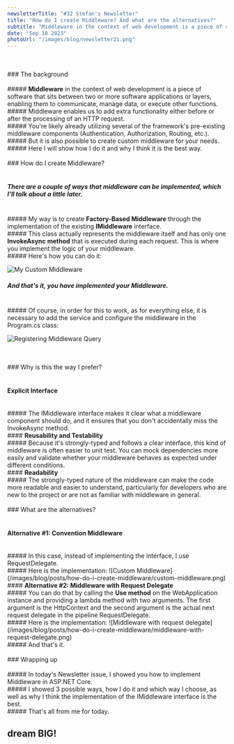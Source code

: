 ```yaml
---
newsletterTitle: "#32 Stefan's Newsletter"
title: "How do I create Middleware? And what are the alternatives?"
subtitle: "Middleware in the context of web development is a piece of software that sits between two or more software applications or layers..."
date: "Sep 18 2023"
photoUrl: "/images/blog/newsletter21.png"
---
```


<br>
<br>
### The background
<br>
<br>
##### <b>Middleware</b> in the context of web development is a piece of software that sits between two or more software applications or layers, enabling them to communicate, manage data, or execute other functions.

<br>
##### Middleware enables us to add extra functionality either before or after the processing of an HTTP request.
<br>
##### You're likely already utilizing several of the framework's pre-existing middleware components (Authentication, Authorization, Routing, etc.).
<br>
##### But it is also possible to create custom middleware for your needs.
<br>
##### Here I will show how I do it and why I think it is the best way.


<br>
<br>
### How do I create Middleware?
<br>
<br>

##### There are a couple of ways that middleware can be implemented, which I'll talk about a little later.
<br>
##### My way is to create <b>Factory-Based Middleware</b> through the implementation of the existing <b>IMiddleware</b> interface.
<br>
##### This class actually represents the middleware itself and has only one <b>InvokeAsync method</b> that is executed during each request. This is where you implement the logic of your middleware.
<br>
##### Here's how you can do it:

![My Custom Middleware](/images/blog/posts/how-do-i-create-middleware/my-custom-middleware.png)
<br>
##### And that's it, you have implemented your Middleware.
<br>
##### Of course, in order for this to work, as for everything else, it is necessary to add the service and configure the middleware in the Program.cs class:

![Registering Middleware Query](/images/blog/posts/how-do-i-create-middleware/registering-middleware.png)

<br>
<br>
### Why is this the way I prefer?
<br>
<br>

####  <b>Explicit Interface</b> 
<br>
##### The IMiddleware interface makes it clear what a middleware component should do, and it ensures that you don't accidentally miss the InvokeAsync method.
<br>
####  <b>Reusability and Testability</b> 
<br>
##### Because it's strongly-typed and follows a clear interface, this kind of middleware is often easier to unit test. You can mock dependencies more easily and validate whether your middleware behaves as expected under different conditions.
<br>
####  <b>Readability</b> 
<br>
##### The strongly-typed nature of the middleware can make the code more readable and easier to understand, particularly for developers who are new to the project or are not as familiar with middleware in general.


<br>
<br>
### What are the alternatives?
<br>
<br>

####  <b>Alternative #1: Convention Middleware</b> 
<br>
##### In this case, instead of implementing the interface, I use RequestDelegate.
<br>
##### Here is the implementation:
![Custom Middleware](/images/blog/posts/how-do-i-create-middleware/custom-middleware.png)
<br>
####  <b>Alternative #2: Middleware with Request Delegate</b> 
<br>
##### You can do that by calling the <b>Use method</b> on the WebApplication instance and providing a lambda method with two arguments. The first argument is the HttpContext and the second argument is the actual next request delegate in the pipeline RequestDelegate.
<br>
##### Here is the implementation:
![Middleware with request delegate](/images/blog/posts/how-do-i-create-middleware/middleware-with-request-delegate.png)
<br>
##### And that's it.

<br>
<br>
### Wrapping up
<br>
<br>
##### In today's Newsletter issue, I showed you how to implement Middleware in ASP.NET Core.
<br>
##### I showed 3 possible ways, how I do it and which way I choose, as well as why I think the implementation of the IMiddleware interface is the best. 
<br>
##### That's all from me for today.
<br>

## <b > dream BIG! </b>
